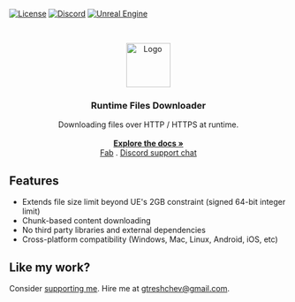 <a href="https://github.com/gtreshchev/RuntimeFilesDownloader/blob/main/LICENSE">![License](https://img.shields.io/badge/license-MIT-brightgreen.svg)</a>
<a href="https://georgy.dev/discord">![Discord](https://img.shields.io/discord/1055168498919284786.svg?label=Discord&logo=discord&color=7289DA&labelColor=2C2F33)</a>
<a href="https://www.unrealengine.com/">![Unreal Engine](https://img.shields.io/badge/Unreal-4.24%2B-dea309)</a>

<br/>
<p align="center">
  <a href="https://github.com/gtreshchev/RuntimeFilesDownloader">
    <img src="Resources/Icon128.png" alt="Logo" width="80" height="80">
  </a>

<h3 align="center">Runtime Files Downloader</h3>

  <p align="center">
    Downloading files over HTTP / HTTPS at runtime.
    <br/>
    <br/>
    <a href="https://docs.georgy.dev/runtime-files-downloader/overview"><strong>Explore the docs »</strong></a>
    <br/>
    <a href="https://www.fab.com/listings/771d5e74-3d7d-49b9-a682-7a6f7f86b94c">Fab</a>
    .
    <a href="https://georgy.dev/discord">Discord support chat</a>
  </p>

## Features

- Extends file size limit beyond UE's 2GB constraint (signed 64-bit integer limit)
- Chunk-based content downloading
- No third party libraries and external dependencies
- Cross-platform compatibility (Windows, Mac, Linux, Android, iOS, etc)

## Like my work?

Consider [supporting me](https://ko-fi.com/georgydev). Hire me at [gtreshchev@gmail.com](mailto:gtreshchev@gmail.com).